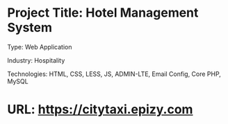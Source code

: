 # Project Title: Hotel Management System

Type: Web Application

Industry: Hospitality

Technologies: HTML, CSS, LESS, JS, ADMIN-LTE, Email Config, Core PHP, MySQL

# URL: https://citytaxi.epizy.com
